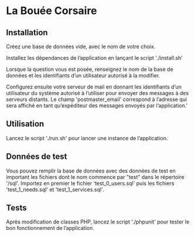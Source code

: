 La Bouée Corsaire
=================

## Installation

Créez une base de données vide, avec le nom de votre choix.

Installez les dépendances de l’application en lançant le script './install.sh'

Lorsque la question vous est posée, renseignez le nom de la base de données et
 les identifiants d’un utilisateur autorisé à la modifier.

Configurez ensuite votre serveur de mail en donnant les identifiants d’un
 utilisateur du système autorisé à l’utiliser pour envoyer des messages à
 des serveurs distants. Le champ 'postmaster_email' correspond à l’adresse qui
 sera affiché en tant qu’expéditeur des messages envoyés par l’application.'

## Utilisation

Lancez le script './run.sh' pour lancer une instance de l’application.

## Données de test

Vous pouvez remplir la base de données avec des données de test en important les
 fichiers dont le nom commence par "test" dans le répertoire '/sql'. Importez en
 premier le fichier 'test_0_users.sql' puis les fichiers 'test_1_needs.sql' et
 'test_1_services.sql'.

## Tests

Après modification de classes PHP, lancez le script './phpunit' pour tester le
 bon fonctionnement de l’application.
